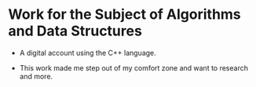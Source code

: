 # Work for the Subject of Algorithms and Data Structures

* A digital account using the C++ language.

* This work made me step out of my comfort zone and want to research and more.
